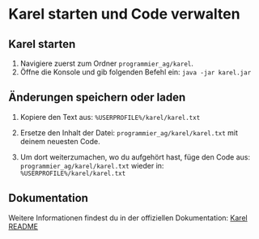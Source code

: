 # Karel starten und Code verwalten

## Karel starten

1. Navigiere zuerst zum Ordner `programmier_ag/karel`.
2. Öffne die Konsole und gib folgenden Befehl ein: ```java -jar karel.jar```

## Änderungen speichern oder laden

1. Kopiere den Text aus: ```%USERPROFILE%/karel/karel.txt```

2. Ersetze den Inhalt der Datei: ```programmier_ag/karel/karel.txt``` mit deinem neuesten Code.

3. Um dort weiterzumachen, wo du aufgehört hast, füge den Code aus: ```programmier_ag/karel/karel.txt``` wieder in: ```%USERPROFILE%/karel/karel.txt```

## Dokumentation

Weitere Informationen findest du in der offiziellen Dokumentation:
[Karel README](https://github.com/fredoverflow/karel)

